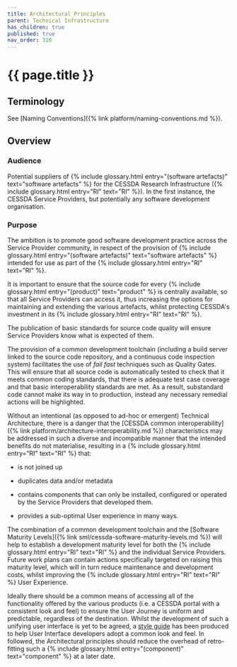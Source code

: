 ```yaml
---
title: Architectural Principles
parent: Technical Infrastructure
has_children: true
published: true
nav_order: 310
---
```


# {{ page.title }}

## Terminology

See [Naming Conventions]({% link platform/naming-conventions.md %}).

## Overview

### Audience

Potential suppliers of {% include glossary.html entry="(software artefacts)" text="software artefacts" %} for the CESSDA Research Infrastructure
({% include glossary.html entry="RI" text="RI" %}).
In the first instance, the CESSDA Service Providers, but potentially any software development organisation.

### Purpose

The ambition is to promote good software development practice across the Service Provider community,
in respect of the provision of {% include glossary.html entry="(software artefacts)" text="software artefacts" %} intended for use as part of the
{% include glossary.html entry="RI" text="RI" %}.

It is important to ensure that the source code for every  {% include glossary.html entry="(product)" text="product" %} is centrally available,
so that all Service Providers can access it,
thus increasing the options for maintaining and extending the various artefacts,
whilst protecting CESSDA's investment in its {% include glossary.html entry="RI" text="RI" %}.

The publication of basic standards for source code quality will ensure Service Providers know what is expected of them.

The provision of a common development toolchain (including a build server linked to the source code repository,
and a continuous code inspection system) facilitates the use of *fail fast* techniques such as Quality Gates.
This will ensure that all source code is automatically tested to check that it meets common coding standards,
that there is adequate test case coverage and that basic interoperability standards are met.
As a result, substandard code cannot make its way in to production, instead any necessary remedial actions will be highlighted.

Without an intentional (as opposed to ad-hoc or emergent) Technical Architecture,
there is a danger that the [CESSDA common interoperability]({% link platform/architecture-interoperability.md %})
characteristics may be addressed in such a diverse and incompatible manner that the intended benefits do not materialise,
resulting in a {% include glossary.html entry="RI" text="RI" %} that:

- is not joined up

- duplicates data and/or metadata

- contains components that can only be installed, configured or operated by the Service Providers that developed them.

- provides a sub-optimal User experience in many ways.

The combination of a common development toolchain and the [Software Maturity Levels]({% link sml/cessda-software-maturity-levels.md %})
will help to establish a development maturity level for both the {% include glossary.html entry="RI" text="RI" %}
and the individual Service Providers.
Future work plans can contain actions specifically targeted on raising this maturity level,
which will in turn reduce maintenance and development costs, whilst improving the {% include glossary.html entry="RI" text="RI" %} User Experience.

Ideally there should be a common means of accessing all of the functionality offered by the various products
(i.e. a CESSDA portal with a consistent look and feel)
to ensure the User Journey is uniform and predictable, regardless of the destination.
Whilst the development of such a unifying user interface is yet to be agreed,
a [style guide](https://zenodo.org/record/2631263) has been produced to help User Interface developers adopt a common look and feel.
In followed, the Architectural principles should reduce the overhead of retro-fitting such a
{% include glossary.html entry="(component)" text="component" %} at a later date.
